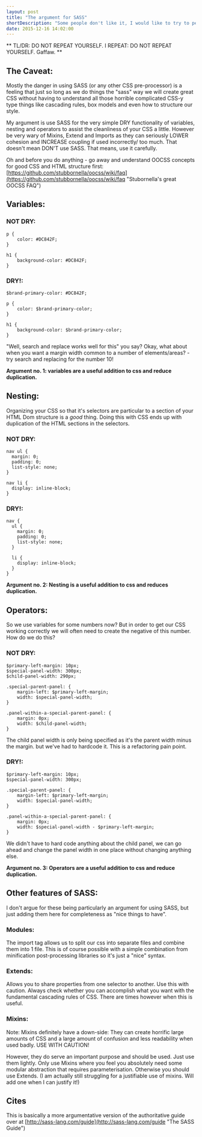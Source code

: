 ```yaml
---
layout: post
title: "The argument for SASS"
shortDescription: "Some people don't like it, I would like to try to persuade them..."
date: 2015-12-16 14:02:00
---
```


** TL/DR: DO NOT REPEAT YOURSELF. I REPEAT: DO NOT REPEAT YOURSELF. Gaffaw. **

## The Caveat:

Mostly the danger in using SASS (or any other CSS pre-processor) is a feeling that just so long as we do things the "sass" way we will create great CSS without having to understand all those horrible complicated CSS-y type things like cascading rules, box models and even how to structure our style.

My argument is use SASS for the very simple DRY functionality of variables, nesting and operators to assist the cleanliness of your CSS a little. However be very wary of Mixins, Extend and Imports as they can seriously LOWER cohesion and INCREASE coupling if used incorrectly/ too much. That doesn't mean DON'T use SASS. That means, use it carefully.

Oh and before you do anything - go away and understand OOCSS concepts for good CSS and HTML structure first: [https://github.com/stubbornella/oocss/wiki/faq](https://github.com/stubbornella/oocss/wiki/faq "Stubornella's great OOCSS FAQ")


## Variables:

### NOT DRY:


	p {
		color: #DC842F;
	}

	h1 {
		background-color: #DC842F;
	}


### DRY!:


	$brand-primary-color: #DC842F;

	p {
		color: $brand-primary-color;
	}

	h1 {
		background-color: $brand-primary-color;
	}


"Well, search and replace works well for this" you say?
Okay, what about when you want a margin width common to a number of elements/areas? - try search and replacing for the number 10!

**Argument no. 1: variables are a useful addition to css and reduce duplication.**

## Nesting:

Organizing your CSS so that it's selectors are particular to a section of your HTML Dom structure is a *good* thing. Doing this with CSS ends up with duplication of the HTML sections in the selectors.

### NOT DRY:


	nav ul {
	  margin: 0;
	  padding: 0;
	  list-style: none;
	}

	nav li {
	  display: inline-block;
	}


### DRY!:


	nav {
	  ul {
	    margin: 0;
	    padding: 0;
	    list-style: none;
	  }

	  li {
	  	display: inline-block;
	  }
	}


**Argument no. 2: Nesting is a useful addition to css and reduces duplication.**


## Operators:

So we use variables for some numbers now? But in order to get our CSS working correctly we will often need to create the negative of this number. How do we do this?

### NOT DRY:

	$primary-left-margin: 10px;
	$special-panel-width: 300px;
	$child-panel-width: 290px;

	.special-parent-panel: {
		margin-left: $primary-left-margin;
		width: $special-panel-width;
	}

	.panel-within-a-special-parent-panel: {
		margin: 0px;
		width: $child-panel-width;
	}

The child panel width is only being specified as it's the parent width minus the margin. but we've had to hardcode it. This is a refactoring pain point.

### DRY!:

	$primary-left-margin: 10px;
	$special-panel-width: 300px;

	.special-parent-panel: {
		margin-left: $primary-left-margin;
		width: $special-panel-width;
	}

	.panel-within-a-special-parent-panel: {
		margin: 0px;
		width: $special-panel-width - $primary-left-margin;
	}

We didn't have to hard code anything about the child panel, we can go ahead and change the panel width in one place without changing anything else.

**Argument no. 3: Operators are a useful addition to css and reduce duplication.**


## Other features of SASS:

I don't argue for these being particularly an argument for using SASS, but just adding them here for completeness as "nice things to have".

### Modules:

The import tag allows us to split our css into separate files and combine them into 1 file. This is of course possible with a simple combination from minification post-processing libraries so it's just a "nice" syntax.

### Extends:

Allows you to share properties from one selector to another. Use this with caution. Always check whether you can accomplish what you want with the fundamental cascading rules of CSS. There are times however when this is useful.

### Mixins:

Note: Mixins definitely have a down-side: They can create horrific large amounts of CSS and a large amount of confusion and less readability when used badly. USE WITH CAUTION!

However, they do serve an important purpose and should be used. Just use them lightly. Only use Mixins where you feel you absolutely need some modular abstraction that requires parameterisation. Otherwise you should use Extends. (I am actually still struggling for a justifiable use of mixins. Will add one when I can justify it!) 


## Cites

This is basically a more argumentative version of the authoritative guide over at [http://sass-lang.com/guide](http://sass-lang.com/guide "The SASS Guide")
